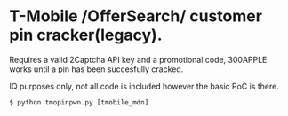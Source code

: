T-Mobile /OfferSearch/ customer pin cracker(legacy).
===================================================

Requires a valid 2Captcha API key and a promotional code, 300APPLE works until a pin has been succesfully cracked.

IQ purposes only, not all code is included however the basic PoC is there.

```python
$ python tmopinpwn.py [tmobile_mdn]
```